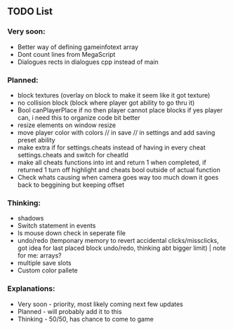 ## TODO List

### Very soon:
- Better way of defining gameinfotext array
- Dont count lines from MegaScript
- Dialogues rects in dialogues cpp instead of main

### Planned:
- block textures
(overlay on block to make it seem like it got texture)
- no collision block
(block where player got ability to go thru it)
- Bool canPlayerPlace
if no then player cannot place blocks if yes player can, i need this to organize code bit better
- resize elements on window resize
- move player color with colors // in save // in settings and add saving preset ability
- make extra if for settings.cheats instead of having in every cheat settings.cheats and switch for cheatId
- make all cheats functions into int and return 1 when completed, if returned 1 turn off highlight and cheats bool outside of actual function
- Check whats causing when camera goes way too much down it goes back to beggining but keeping offset

### Thinking:
- shadows
- Switch statement in events
- Is mouse down check in seperate file
- undo/redo
(temponary memory to revert accidental clicks/missclicks, got idea for last placed block undo/redo, thinking abt bigger limit) | note for me: arrays?
- multiple save slots
- Custom color pallete

### Explanations:
- Very soon - priority, most likely coming next few updates
- Planned   - will probably add it to this
- Thinking  - 50/50, has chance to come to game
